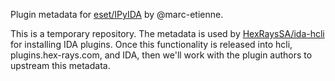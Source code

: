 Plugin metadata for [eset/IPyIDA](https://github.com/eset/ipyida) by @marc-etienne.

This is a temporary repository. The metadata is used by [HexRaysSA/ida-hcli](https://github.com/HexRaysSA/ida-hcli) for installing IDA plugins.
Once this functionality is released into hcli, plugins.hex-rays.com, and IDA, then we'll work with the plugin authors to upstream this metadata.
